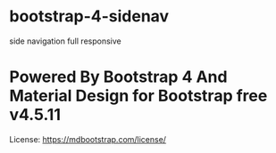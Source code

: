 # bootstrap-4-sidenav
side navigation full responsive
# Powered By Bootstrap 4 And Material Design for Bootstrap free v4.5.11

License:
https://mdbootstrap.com/license/

